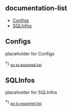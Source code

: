 ﻿## documentation-list

- [Configs](#configs)
- [SQLInfos](#sqlinfos)
<h2 id="configs">Configs</h2>

placeholder for Configs

\*) <sub>[go to exported list](#documentation-list)</sub>

<h2 id="sqlinfos">SQLInfos</h2>

placeholder for SQLInfos

\*) <sub>[go to exported list](#documentation-list)</sub>
